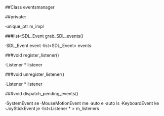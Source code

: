 ##Class eventsmanager

##private:

·unique_ptr<Impl> m_impl

###list<SDL_Event grab_SDL_events()

·SDL_Event event
·list<SDL_Event> events

###void register_listener()

·Listener * listener

###void unregister_listener()

·Listener * listener

###void dispatch_pending_events()

·SystemEvent se
·MouseMotionEvent me
·auto e
·auto ls
·KeyboardEvent ke
·JoyStickEvent je
·list<Listener * > m_listeners
